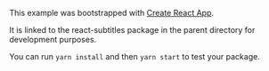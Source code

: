 This example was bootstrapped with [Create React App](https://github.com/facebook/create-react-app).

It is linked to the react-subtitles package in the parent directory for development purposes.

You can run `yarn install` and then `yarn start` to test your package.
